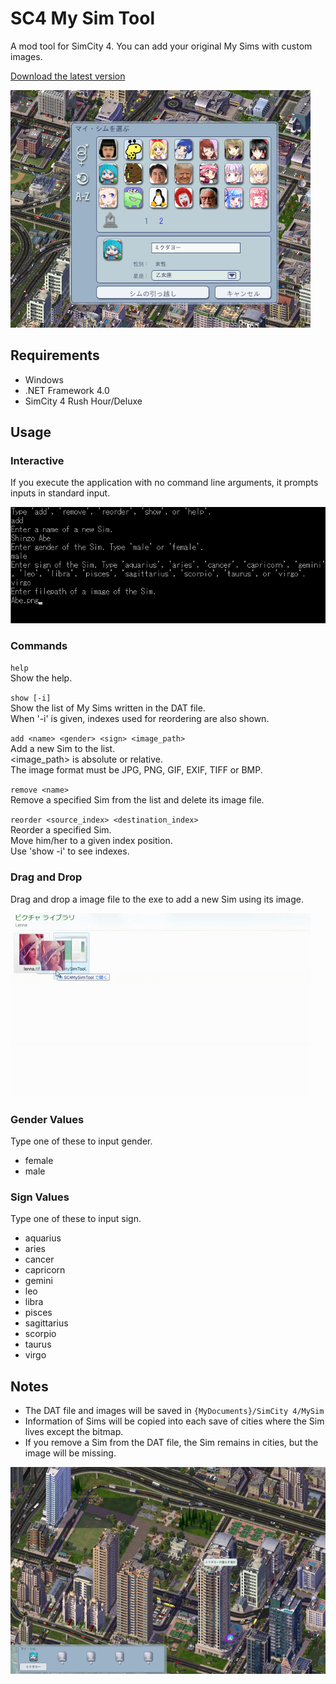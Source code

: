 # SC4 My Sim Tool

A mod tool for SimCity 4.
You can add your original My Sims with custom images.

[Download the latest version](https://github.com/curegit/sc4-my-sim-tool/releases/)

![My Sim View](MySims.png)

## Requirements

- Windows
- .NET Framework 4.0
- SimCity 4 Rush Hour/Deluxe

## Usage

### Interactive

If you execute the application with no command line arguments, it prompts inputs in standard input.

![Abe Stdin Example](Abe.png)

### Commands

`help`  
Show the help.

`show [-i]`  
Show the list of My Sims written in the DAT file.  
When '-i' is given, indexes used for reordering are also shown.

`add <name> <gender> <sign> <image_path>`  
Add a new Sim to the list.  
<image_path> is absolute or relative.  
The image format must be JPG, PNG, GIF, EXIF, TIFF or BMP.

`remove <name>`  
Remove a specified Sim from the list and delete its image file.

`reorder <source_index> <destination_index>`  
Reorder a specified Sim.  
Move him/her to a given index position.  
Use 'show -i' to see indexes.

### Drag and Drop

Drag and drop a image file to the exe to add a new Sim using its image.

![Lenna DD Example](Lenna.gif)

### Gender Values

Type one of these to input gender.

- female
- male

### Sign Values

Type one of these to input sign.

- aquarius
- aries
- cancer
- capricorn
- gemini
- leo
- libra
- pisces
- sagittarius
- scorpio
- taurus
- virgo

## Notes

- The DAT file and images will be saved in `{MyDocuments}/SimCity 4/MySim`
- Information of Sims will be copied into each save of cities where the Sim lives except the bitmap.
- If you remove a Sim from the DAT file, the Sim remains in cities, but the image will be missing.

![Miku Lives](Living.png)

